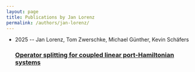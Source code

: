 ```yaml
---
layout: page
title: Publications by Jan Lorenz
permalink: /authors/jan-lorenz/
---
```


<ul class="post-list">
<li><span class='post-meta'>2025 -- Jan Lorenz, Tom Zwerschke, Michael Günther, Kevin Schäfers</span><h3><a class='post-link' href='../../operator-splitting-for-coupled-linear-port-hamiltonian-systems'>Operator splitting for coupled linear port-Hamiltonian systems</a></h3></li>

</ul>
